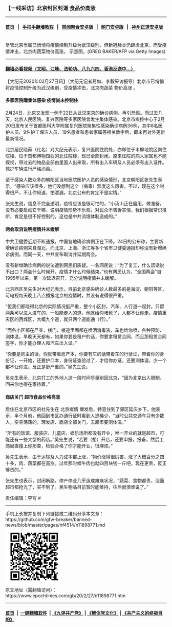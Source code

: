 ### 【一线采访】北京封区封道 食品价高涨
------------------------

#### [首页](https://github.com/gfw-breaker/banned-news/blob/master/README.md) &nbsp;&nbsp;|&nbsp;&nbsp; [手把手翻墙教程](https://github.com/gfw-breaker/guides/wiki) &nbsp;&nbsp;|&nbsp;&nbsp; [禁闻聚合安卓版](https://github.com/gfw-breaker/bn-android) &nbsp;&nbsp;|&nbsp;&nbsp; [网门安卓版](https://github.com/oGate2/oGate) &nbsp;&nbsp;|&nbsp;&nbsp; [神州正道安卓版](https://github.com/SzzdOgate/update) 



<div><img alt="" class="aligncenter wp-post-image" src="https://i.epochtimes.com/assets/uploads/2020/02/55e9208c42155cbe4ae6d31d040fbf8f-600x400.jpg"/>
<div class="red16 caption">
 尽管北京当局已悄悄将疫情控制升级为武汉级别，但新冠肺炎仍肆虐北京。而受疫情冲击，北京肉蔬菜物价高涨。 示意图。(GREG BAKER/AFP via Getty Images)
</div>
</div><hr/>

#### [翻墙必看视频（文昭、江峰、法轮功、八九六四、香港反送中...）](https://github.com/gfw-breaker/banned-news/blob/master/pages/link3.md)

<div><p>
 【大纪元2020年02月27日讯】（大纪元记者易如、李毅采访报导）北京市已悄悄将疫情控制升级为武汉级别，受疫情冲击，北京肉蔬菜
 <ok href="https://www.epochtimes.com/gb/tag/%E7%89%A9%E4%BB%B7%E9%AB%98%E6%B6%A8.html">
  物价高涨
 </ok>
 。
</p>
<h4>
 多家医院曝集体感染 疫情尚未控制住
</h4>
<p>
 2月24日，北京又发现一例于22日从武汉来京的确诊病例，再引恐慌。而过去几天，北京人民医院、复兴医院等多家医院曾发生集体感染。北京市疾控中心于2月20日发布关于首都医科大学附属复兴医院聚集性感染确诊病例36例，其中8名医护人员、9名护工保洁人员、19名患者和患者家属等相关数字后，即未再对外更新最新情况。
</p>
<p>
 北京居民晓茹（化名）对大纪元表示，复兴医院住院处，亦即位于木樨地院区南住院楼、位于首都博物馆西的北住院楼，现已全部封闭。原来住院的病人家属也不能探视，带过去的物品全部由里面人出来取，所有出入车辆及人员必须有出入证件。救护车辆进行严格消毒。
</p>
<p>
 至于感染人数众多的朝阳区当地医院医护人员的感染情形，北京朝阳区张先生表示，“感染应该很多，他们没想到这个（病毒）烈度这么厉害，不过，现在这个封得很严，不让你知道，怕泄漏，北京公布的肯定不是实情。”
</p>
<p>
 张先生说，信息不完全透明，疫情应该是很可怕的，“小汤山正在启用，做准备，没有必要启动它干嘛，说明疫情形势不乐观，对民众不告诉实情，我们根据常识推断，肯定是很不好控制的，这也是中共流氓体制造成的。”
</p>
<h4>
 两会取消说明疫情并未缓解
</h4>
<p>
 中共卫健委近期不断通报，中国各地确诊病例正在下降。24日的公布称，主要新增确诊病例来自湖北，而北京、上海、浙江等多个省市卫健委通报却称没有新增确诊病例。而同一天，中共宣布取消并延期两会。
</p>
<p>
 没有新增确诊病例的说法遭到网民们质疑。一名网民说：“为了复工，什么谎话说不出口？两会什么时候开，疫情才什么时候结束。”也有网民认为，“全国两会”自1995年以来，第一次延迟召开，充分说明疫情并未缓解。
</p>
<p>
 北京西区吴先生对大纪元表示，目前北京感染确诊人数最多的是海淀、朝阳等区，可电视每天晚上八点播报北京的疫情时，并没有说得很严重。
</p>
<p>
 “但我们都晓得北京的实际情况挺严重，整个小区封，汽车、人行道一起封，只留两条可以进人进车的，一般能走人的道，他就给你堵死了，人都不让你走。疫情重灾区的西城区，大概九个道，就只两个道能通（行）。”
</p>
<p>
 “而各小区都在严查，楼门、楼道里面都在喷洒消毒液，车也给你喷，各种预防、测体温，早晚天天都有，如果你要是租户的话，你要拿租赁合同，而且那租赁合同签字，你才能办理人和汽车出入证。”
</p>
<p>
 “你要是房主的话，你就带着房产本，你要有车的话带着车的行驶证，带着你的身份证，一开始，还要护口本，身份证查验过了，才给你办证，还要测体温，少一个都不让你进。反正是挺严重的。”吴先生说。
</p>
<p>
 吴先生表示，北京打工的外地人这一段时间尽量别回北京，“因为北京出入限制，回来你也得在家待着。”
</p>
<h4>
 商店关门 超市食品价格高涨
</h4>
<p>
 居住在北京市区的杜先生在
 <ok href="https://www.epochtimes.com/gb/tag/%E5%8C%97%E4%BA%AC%E7%96%AB%E6%83%85.html">
  北京疫情
 </ok>
 爆发后，特意住到了郊区延庆乡下。他表示，半个月前，他回到市区办通行证时看到人迹稀少，“当时公共交通车只有少数人，空空荡荡的，理发店、商店全部关门，去超市要测体温。”
</p>
<p>
 “所有的饭馆、服装店、儿童店，娱乐场所都没有开业，唯一开业的就是超市，可能还有一些大型的药店。”吴先生说，“若要（想）开店，还要申报，报备，然后工商局直接上你那查，检验合格了你才能开业，很麻烦。”
</p>
<p>
 吴先生表示，由于运输及人力成本都上涨，“物价涨得很厉害，涨了大概百分之四十多，肉、蔬菜都在高涨。过年那时候牛肉也就四百块钱一斤吧，现在更贵，反正够贵的。”
</p>
<p>
 张先生也表示，封闭断路，停产停业几乎造成瘫痪状况，“蔬菜、食物都贵，泡面超市都抢光了，买不到了。民生物品目前暂时能维持，往后就很难说了。”
</p>
<p>
 责任编辑：李穹 #
</p>
</div>
<hr/>
手机上长按并复制下列链接或二维码分享本文章：<br/>
https://github.com/gfw-breaker/banned-news/blob/master/pages/nf4514/n11898771.md <br/>
<a href='https://github.com/gfw-breaker/banned-news/blob/master/pages/nf4514/n11898771.md'><img src='https://github.com/gfw-breaker/banned-news/blob/master/pages/nf4514/n11898771.md.png'/></a> <br/>
原文地址（需翻墙访问）：https://www.epochtimes.com/gb/20/2/27/n11898771.htm


------------------------
#### [首页](https://github.com/gfw-breaker/banned-news/blob/master/README.md) &nbsp;|&nbsp; [一键翻墙软件](https://github.com/gfw-breaker/nogfw/blob/master/README.md) &nbsp;| [《九评共产党》](https://github.com/gfw-breaker/9ping.md/blob/master/README.md#九评之一评共产党是什么) | [《解体党文化》](https://github.com/gfw-breaker/jtdwh.md/blob/master/README.md) | [《共产主义的终极目的》](https://github.com/gfw-breaker/gczydzjmd.md/blob/master/README.md)


<img src='http://gfw-breaker.win/banned-news/pages/nf4514/n11898771.md' width='0px' height='0px'/>